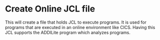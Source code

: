 # Create Online JCL file

This will create a file that holds JCL to execute programs. It is used for programs that are executed in an online environment like CICS. Having this JCL supports the ADDILite program which analyzes programs.